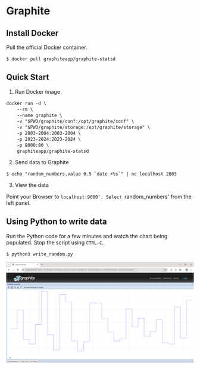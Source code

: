# Graphite


## Install Docker

Pull the official Docker container.

```
$ docker pull graphiteapp/graphite-statsd
```

## Quick Start


1. Run Docker image


```
docker run -d \
    --rm \
    --name graphite \
    -v "$PWD/graphite/conf:/opt/graphite/conf" \
    -v "$PWD/graphite/storage:/opt/graphite/storage" \
    -p 2003-2004:2003-2004 \
    -p 2023-2024:2023-2024 \
    -p 9000:80 \
    graphiteapp/graphite-statsd
```

2. Send data to Graphite

```
$ echo "random_numbers.value 0.5 `date +%s`" | nc localhost 2003
```

3. View the data

Point your Browser to `localhost:9000'. Select `random_numbers' from the left panel.

## Using Python to write data

Run the Python code for a few minutes and watch the chart being populated. Stop the script using `CTRL-C`.

```
$ python3 write_random.py
```


![data](graphite.png)
